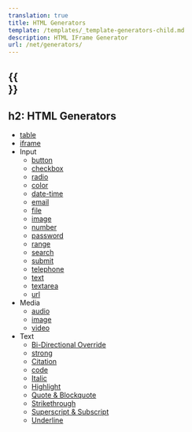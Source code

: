 ```yaml
---
translation: true
title: HTML Generators
template: /templates/_template-generators-child.md
description: HTML IFrame Generator
url: /net/generators/
---
```


{{<section overview>}}
---
h2: HTML Generators
---

* [table](table)
* [iframe](iframe)
* Input
  * [button](button)
  * [checkbox](checkbox)
  * [radio](radio)
  * [color](color)
  * [date-time](date-time)
  * [email](email)
  * [file](file)
  * [image](image-input)
  * [number](number)
  * [password](password)
  * [range](range)
  * [search](search)
  * [submit](submit)
  * [telephone](telephone)
  * [text](text)
  * [textarea](textarea)
  * [url](url-input)
* Media
  * [audio](audio)
  * [image](image)
  * [video](video)
* Text
  * [Bi-Directional Override](bi-directional-override)
  * [strong](strong)
  * [Citation](cite)
  * [code](code)
  * [Italic](emphasize)
  * [Highlight](mark)
  * [Quote & Blockquote](quote-blockquote)
  * [Strikethrough](strikethrough)
  * [Superscript & Subscript](superscript-subscript)
  * [Underline](unarticulated)